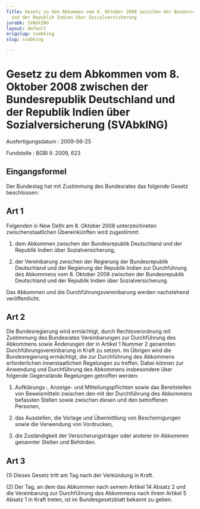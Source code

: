 ```yaml
---
Title: Gesetz zu dem Abkommen vom 8. Oktober 2008 zwischen der Bundesrepublik Deutschland
  und der Republik Indien über Sozialversicherung
jurabk: SVAbkING
layout: default
origslug: svabking
slug: svabking

---
```


# Gesetz zu dem Abkommen vom 8. Oktober 2008 zwischen der Bundesrepublik Deutschland und der Republik Indien über Sozialversicherung (SVAbkING)

Ausfertigungsdatum
:   2009-06-25

Fundstelle
:   BGBl II: 2009, 623

## Eingangsformel

Der Bundestag hat mit Zustimmung des Bundesrates das folgende Gesetz
beschlossen:

## Art 1

Folgenden in New Delhi am 8. Oktober 2008 unterzeichneten
zwischenstaatlichen Übereinkünften wird zugestimmt:

1.  dem Abkommen zwischen der Bundesrepublik Deutschland und der Republik
    Indien über Sozialversicherung,


2.  der Vereinbarung zwischen der Regierung der Bundesrepublik Deutschland
    und der Regierung der Republik Indien zur Durchführung des Abkommens
    vom 8. Oktober 2008 zwischen der Bundesrepublik Deutschland und der
    Republik Indien über Sozialversicherung.



Das Abkommen und die Durchführungsvereinbarung werden nachstehend
veröffentlicht.

## Art 2

Die Bundesregierung wird ermächtigt, durch Rechtsverordnung mit
Zustimmung des Bundesrates Vereinbarungen zur Durchführung des
Abkommens sowie Änderungen der in Artikel 1 Nummer 2 genannten
Durchführungsvereinbarung in Kraft zu setzen. Im Übrigen wird die
Bundesregierung ermächtigt, die zur Durchführung des Abkommens
erforderlichen innerstaatlichen Regelungen zu treffen. Dabei können
zur Anwendung und Durchführung des Abkommens insbesondere über
folgende Gegenstände Regelungen getroffen werden:

1.  Aufklärungs-, Anzeige- und Mitteilungspflichten sowie das
    Bereitstellen von Beweismitteln zwischen den mit der Durchführung des
    Abkommens befassten Stellen sowie zwischen diesen und den betroffenen
    Personen,


2.  das Ausstellen, die Vorlage und Übermittlung von Bescheinigungen sowie
    die Verwendung von Vordrucken,


3.  die Zuständigkeit der Versicherungsträger oder anderer im Abkommen
    genannter Stellen und Behörden.

## Art 3

(1) Dieses Gesetz tritt am Tag nach der Verkündung in Kraft.

(2) Der Tag, an dem das Abkommen nach seinem Artikel 14 Absatz 2 und
die Vereinbarung zur Durchführung des Abkommens nach ihrem Artikel 5
Absatz 1 in Kraft treten, ist im Bundesgesetzblatt bekannt zu geben.

